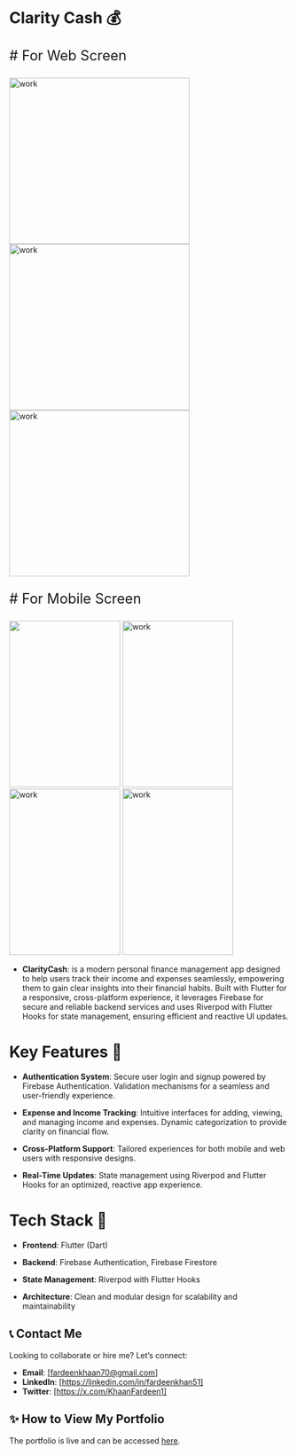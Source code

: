 # Clarity Cash 💰

<p style="font-size: 25px;"># For Web Screen</p>
<img src="https://github.com/user-attachments/assets/20d2c97c-e65e-424e-9b3f-912e8550752a" alt="work" width="325" height="300">  <img src="https://github.com/user-attachments/assets/2d420a53-5904-4619-962a-72113d95a415" alt="work" width="325" height="300">  <img src="https://github.com/user-attachments/assets/6935ed5b-17ff-40ec-a04e-0d880330a989" alt="work" width="325" height="300">

<p style="font-size: 25px;"># For Mobile Screen</p>
<img src="https://github.com/user-attachments/assets/651c85c7-2e89-4124-b140-1559077c9ba5" width="200" height="300"/>  
<img src="https://github.com/user-attachments/assets/646342fd-1a6c-4203-8445-561563207331" alt="work" width="200" height="300">
<img src="https://github.com/user-attachments/assets/ee77eacc-7590-4fd9-b67e-cf1dd0299cde" alt="work" width="200" height="300">  
<img src="https://github.com/user-attachments/assets/409c3d59-cb97-47ae-a64d-b7d5896ffc51" alt="work" width="200" height="300">


- **ClarityCash**: is a modern personal finance management app designed to help users track their income and expenses seamlessly, empowering them to gain clear insights into their financial habits. Built with Flutter for a responsive, cross-platform experience, it leverages Firebase for secure and reliable backend services and uses Riverpod with Flutter Hooks for state management, ensuring efficient and reactive UI updates.


# Key Features 🚀

- **Authentication System**:
Secure user login and signup powered by Firebase Authentication.
Validation mechanisms for a seamless and user-friendly experience.

- **Expense and Income Tracking**:
Intuitive interfaces for adding, viewing, and managing income and expenses.
Dynamic categorization to provide clarity on financial flow.

- **Cross-Platform Support**:
Tailored experiences for both mobile and web users with responsive designs.

- **Real-Time Updates**:
State management using Riverpod and Flutter Hooks for an optimized, reactive app experience.


# Tech Stack 🔧

- **Frontend**: Flutter (Dart)

- **Backend**: Firebase Authentication, Firebase Firestore

- **State Management**: Riverpod with Flutter Hooks

- **Architecture**: Clean and modular design for scalability and maintainability


## 📞 Contact Me
Looking to collaborate or hire me? Let’s connect:
- **Email**: [fardeenkhaan70@gmail.com]
- **LinkedIn**: [https://linkedin.com/in/fardeenkhan51]
- **Twitter**: [https://x.com/KhaanFardeen1]

## ✨ How to View My Portfolio
The portfolio is live and can be accessed [here](https://fk-portfolio.web.app).
